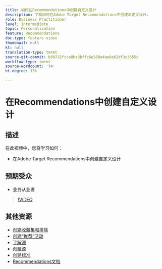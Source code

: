 ```yaml
---
title: 如何在Recommendations中创建自定义设计
description: 了解如何在Adobe Target Recommendations中创建自定义设计。
role: Business Practitioner
level: Intermediate
topic: Personalization
feature: Recommendations
doc-type: feature video
thumbnail: null
kt: null
translation-type: tm+mt
source-git-commit: b89732fcca0be8bffc6e580e4ae0e62df3c3655d
workflow-type: tm+mt
source-wordcount: '74'
ht-degree: 13%

---
```



# 在Recommendations中创建自定义设计

## 描述

在此视频中，您将学习如何：

* 在Adobe Target Recommendations中创建自定义设计

## 预期受众

* 业务从业者

>[!VIDEO](https://video.tv.adobe.com/v/27687?quality=12)

## 其他资源

* [创建收藏集和排除](create-collections-and-exclusions.md)
* [创建“推荐”活动](create-a-recommendations-activity.md)
* [了解源](understanding-feeds.md)
* [创建源](create-a-feed.md)
* [创建标准](create-criteria.md)
* [Recommendations文档](https://docs.adobe.com/content/help/en/target/using/recommendations/recommendations.html)